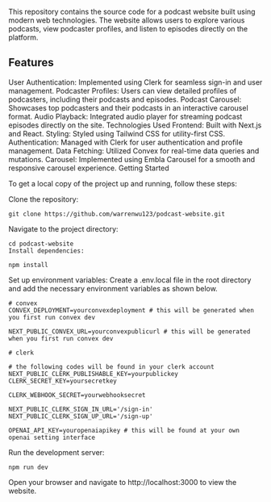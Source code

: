 This repository contains the source code for a podcast website built using modern web technologies. The website allows users to explore various podcasts, view podcaster profiles, and listen to episodes directly on the platform.

## Features
User Authentication: Implemented using Clerk for seamless sign-in and user management.
Podcaster Profiles: Users can view detailed profiles of podcasters, including their podcasts and episodes.
Podcast Carousel: Showcases top podcasters and their podcasts in an interactive carousel format.
Audio Playback: Integrated audio player for streaming podcast episodes directly on the site.
Technologies Used
Frontend: Built with Next.js and React.
Styling: Styled using Tailwind CSS for utility-first CSS.
Authentication: Managed with Clerk for user authentication and profile management.
Data Fetching: Utilized Convex for real-time data queries and mutations.
Carousel: Implemented using Embla Carousel for a smooth and responsive carousel experience.
Getting Started

To get a local copy of the project up and running, follow these steps:

Clone the repository:

```
git clone https://github.com/warrenwu123/podcast-website.git
```

Navigate to the project directory:
```
cd podcast-website
Install dependencies:
```
```
npm install
```

Set up environment variables:
Create a .env.local file in the root directory and add the necessary environment variables as shown below.

```
# convex
CONVEX_DEPLOYMENT=yourconvexdeployment # this will be generated when you first run convex dev

NEXT_PUBLIC_CONVEX_URL=yourconvexpublicurl # this will be generated when you first run convex dev

# clerk

# the following codes will be found in your clerk account
NEXT_PUBLIC_CLERK_PUBLISHABLE_KEY=yourpublickey
CLERK_SECRET_KEY=yoursecretkey

CLERK_WEBHOOK_SECRET=yourwebhooksecret

NEXT_PUBLIC_CLERK_SIGN_IN_URL='/sign-in'
NEXT_PUBLIC_CLERK_SIGN_UP_URL='/sign-up'

OPENAI_API_KEY=youropenaiapikey # this will be found at your own openai setting interface

```

Run the development server:
```
npm run dev
```
Open your browser and navigate to http://localhost:3000 to view the website.
